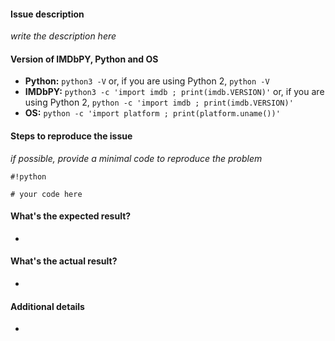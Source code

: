 #### Issue description

*write the description here*


#### Version of IMDbPY, Python and OS

- **Python:** `python3 -V` or, if you are using Python 2, `python -V`
- **IMDbPY:** `python3 -c 'import imdb ; print(imdb.VERSION)'` or, if you are using Python 2, `python -c 'import imdb ; print(imdb.VERSION)'`
- **OS:** `python -c 'import platform ; print(platform.uname())'`


#### Steps to reproduce the issue

*if possible, provide a minimal code to reproduce the problem*

```
#!python

# your code here
```


#### What's the expected result?

- 


#### What's the actual result?

- 


#### Additional details

- 

